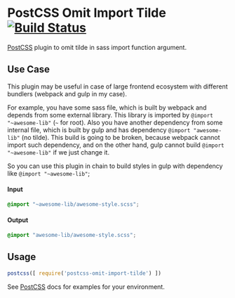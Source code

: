 # PostCSS Omit Import Tilde [![Build Status][ci-img]][ci]

[PostCSS] plugin to omit tilde in sass import function argument.

## Use Case
This plugin may be useful in case of large frontend ecosystem with different
bundlers (webpack and gulp in my case).

For example, you have some sass file, which is built by webpack and depends
from some external library. This library is imported by `@import "~awesome-lib"`
(`~` for root). Also you have another dependency from some internal file,
which is built by gulp and has dependency `@import "awesome-lib"` (no tilde).
This build is going to be broken, because webpack cannot import such dependency,
and on the other hand, gulp cannot build `@import "~awesome-lib"` if we just
change it.

So you can use this plugin in chain to build styles in gulp with dependency like
`@import "~awesome-lib"`;


[PostCSS]: https://github.com/postcss/postcss
[ci-img]:  https://travis-ci.org/vansosnin/postcss-omit-import-tilde.svg
[ci]:      https://travis-ci.org/vansosnin/postcss-omit-import-tilde

#### Input
```css
@import "~awesome-lib/awesome-style.scss";
```

#### Output
```css
@import "awesome-lib/awesome-style.scss";
```

## Usage
```js
postcss([ require('postcss-omit-import-tilde') ])
```

See [PostCSS] docs for examples for your environment.
